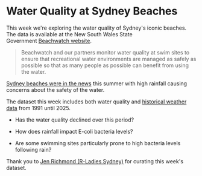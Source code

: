 # Water Quality at Sydney Beaches

This week we're exploring the water quality of Sydney's iconic beaches. The data is available at the New South Wales State Government [Beachwatch website](https://www.beachwatch.nsw.gov.au/waterMonitoring/waterQualityData).

> Beachwatch and our partners monitor water quality at swim sites to ensure that recreational water environments are managed as safely as possible so that as many people as possible can benefit from using the water.

[Sydney beaches were in the news](https://www.abc.net.au/news/2025-01-10/pollution-risks-in-sydney-beaches-contaminated-waterways-rain/104790856.) this summer with high rainfall causing concerns about the safety of the water.

The dataset this week includes both water quality and [historical weather data](https://open-meteo.com/) from 1991 until 2025.

-   Has the water quality declined over this period?

-   How does rainfall impact E-coli bacteria levels?

-   Are some swimming sites particularly prone to high bacteria levels following rain?

Thank you to [Jen Richmond (R-Ladies Sydney)](https://github.com/jenrichmondPhD) for curating this week's dataset.
